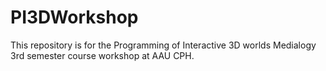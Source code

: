 # PI3DWorkshop

This repository is for the Programming of Interactive 3D worlds Medialogy 3rd semester course workshop at AAU CPH.

